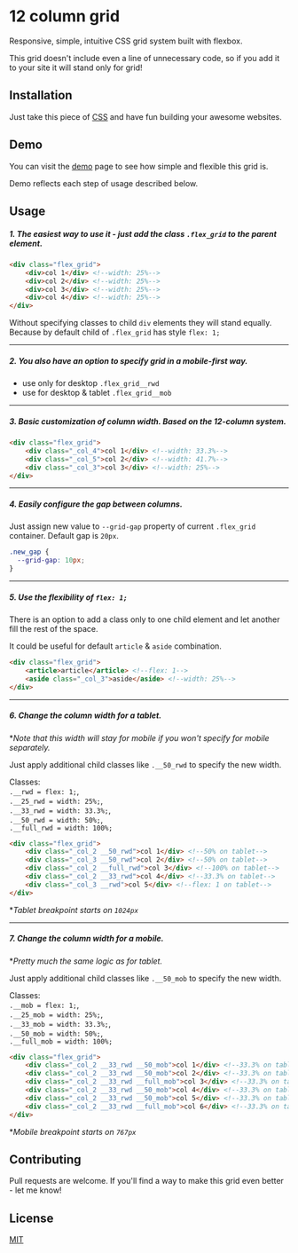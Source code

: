 # 12 column grid

Responsive, simple, intuitive CSS grid system built with flexbox.

This grid doesn't include even a line of unnecessary code, so if you add it to your site it will stand only for grid!

## Installation

Just take this piece of <a href="https://raw.githubusercontent.com/Rostyk27/grid/master/grid.css" target="_blank">CSS</a> and have fun building your awesome websites.

## Demo

You can visit the <a href="http://grid.codee.pro/" target="_blank">demo</a> page to see how simple and flexible this grid is.

Demo reflects each step of usage described below.

## Usage

##### 1. The easiest way to use it - just add the class `.flex_grid` to the parent element.

```html
<div class="flex_grid">
    <div>col 1</div> <!--width: 25%-->
    <div>col 2</div> <!--width: 25%-->
    <div>col 3</div> <!--width: 25%-->
    <div>col 4</div> <!--width: 25%-->
</div>
```

Without specifying classes to child `div` elements they will stand equally.  
Because by default child of `.flex_grid` has style `flex: 1;`

---

##### 2. You also have an option to specify grid in a mobile-first way.
* use only for desktop `.flex_grid__rwd`
* use for desktop & tablet `.flex_grid__mob`

---

##### 3. Basic customization of column width. Based on the 12-column system.
```html
<div class="flex_grid">
    <div class="_col_4">col 1</div> <!--width: 33.3%-->
    <div class="_col_5">col 2</div> <!--width: 41.7%-->
    <div class="_col_3">col 3</div> <!--width: 25%-->
</div>
```

---

##### 4. Easily configure the gap between columns.

Just assign new value to `--grid-gap` property of current `.flex_grid` container. Default gap is `20px`.

```css
.new_gap {
  --grid-gap: 10px;
} 
```

---

##### 5. Use the flexibility of `flex: 1;`

There is an option to add a class only to one child element and let another fill the rest of the space.

It could be useful for default `article` & `aside` combination.

```html
<div class="flex_grid">
    <article>article</article> <!--flex: 1-->
    <aside class="_col_3">aside</aside> <!--width: 25%-->
</div>
```

---

##### 6. Change the column width for a tablet.

**Note that this width will stay for mobile if you won't specify for mobile separately.*

Just apply additional child classes like `.__50_rwd` to specify the new width.

Classes:  
`.__rwd = flex: 1;`,  
`.__25_rwd = width: 25%;`,  
`.__33_rwd = width: 33.3%;`,  
`.__50_rwd = width: 50%;`,  
`.__full_rwd = width: 100%;`

```html
<div class="flex_grid">
    <div class="_col_2 __50_rwd">col 1</div> <!--50% on tablet-->
    <div class="_col_3 __50_rwd">col 2</div> <!--50% on tablet-->
    <div class="_col_2 __full_rwd">col 3</div> <!--100% on tablet-->
    <div class="_col_2 __33_rwd">col 4</div> <!--33.3% on tablet-->
    <div class="_col_3 __rwd">col 5</div> <!--flex: 1 on tablet-->
</div>
```

**Tablet breakpoint starts on `1024px`*

---

##### 7. Change the column width for a mobile.

**Pretty much the same logic as for tablet.*

Just apply additional child classes like `.__50_mob` to specify the new width.

Classes:  
`.__mob = flex: 1;`,  
`.__25_mob = width: 25%;`,  
`.__33_mob = width: 33.3%;`,  
`.__50_mob = width: 50%;`,  
`.__full_mob = width: 100%;`

```html
<div class="flex_grid">
    <div class="_col_2 __33_rwd __50_mob">col 1</div> <!--33.3% on tablet, 50% on mobile-->
    <div class="_col_2 __33_rwd __50_mob">col 2</div> <!--33.3% on tablet, 50% on mobile-->
    <div class="_col_2 __33_rwd __full_mob">col 3</div> <!--33.3% on tablet, 100% on mobile-->
    <div class="_col_2 __33_rwd __50_mob">col 4</div> <!--33.3% on tablet, 50% on mobile-->
    <div class="_col_2 __33_rwd __50_mob">col 5</div> <!--33.3% on tablet, 50% on mobile-->
    <div class="_col_2 __33_rwd __full_mob">col 6</div> <!--33.3% on tablet, 100% on mobile-->
</div>
```

**Mobile breakpoint starts on `767px`*

## Contributing
Pull requests are welcome. If you'll find a way to make this grid even better - let me know!

## License
[MIT](https://choosealicense.com/licenses/mit/)